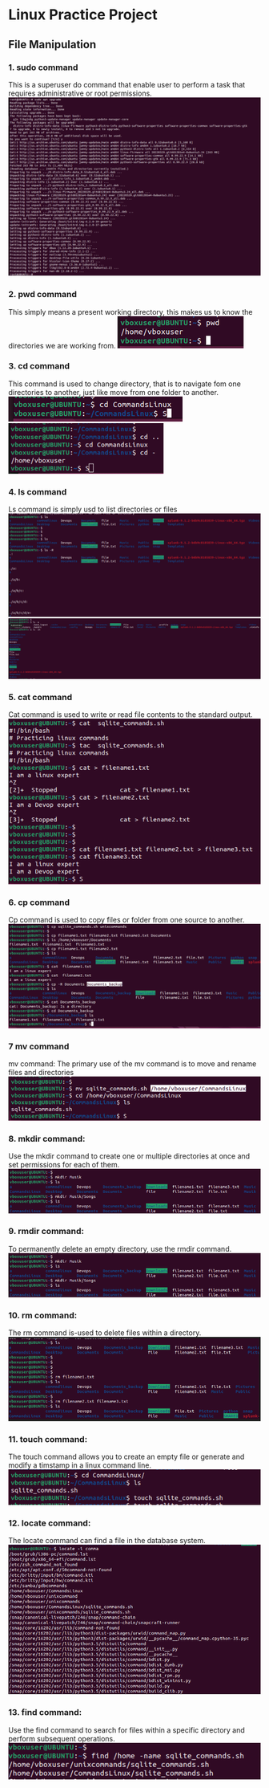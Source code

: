 # Linux Practice Project
## File Manipulation 
### 1. sudo command
This is a superuser do command that enable user to perform a task that requires administrative or root permissions.
![Sudo Apt Upgrade](Linux_Images/Sudo.PNG)
### 2. pwd command
This simply means a present working directory, this makes us to know the directories we are working from.
![Print working directory](Linux_Images/PWD.PNG)
### 3. cd command
This command is used to change directory, that is to navigate fom one directories to another, just like move from one folder to another.
![change directory](Linux_Images/CD.PNG)
![change directory](Linux_Images/CDCD.PNG)
### 4. ls command
Ls command is simply usd to list directories or files
![List directory](Linux_Images/LS.PNG)
![List directory](Linux_Images/LS2.PNG)
### 5. cat command
Cat command is used to write or read file contents to the standard output.
![List directory](Linux_Images/CAT.PNG)
### 6. cp command
Cp command is used to copy files or folder from one source to another.
![List directory](Linux_Images/cp.PNG)
### 7 mv command
mv command: 
The primary use of the mv command is to move and rename files and directories
![List directory](Linux_Images/mv.PNG)
### 8. mkdir command:
Use the mkdir command to create one or multiple directories at once and set permissions for each of them.
![List directory](Linux_Images/mkdir.PNG)
### 9. rmdir command:
To permanently delete an empty directory, use the rmdir command.
![List directory](Linux_Images/rmdir.png)
### 10. rm command:
The rm command is-used to delete files within a directory.
![List directory](Linux_Images/rm.png)
### 11. touch command:
The touch command allows you to create an empty file or generate and modify a timstamp in a linux command line.
![List directory](Linux_Images/touch.png)
### 12. locate command:
The locate command can find a file in the database system.
![List directory](Linux_Images/locate.png)
### 13. find command:
Use the find command to search for files within a specific directory and perform subsequent operations.
![List directory](Linux_Images/find.png)

